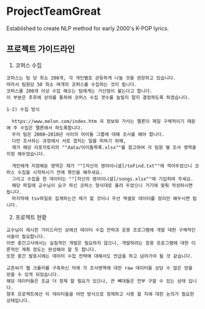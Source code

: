 # ProjectTeamGreat
Established to create NLP method for early 2000's K-POP lyrics.

## 프로젝트 가이드라인

  1) 코퍼스 수집

    코퍼스는 팀 당 최소 200개, 각 개인별로 균등하게 나눌 것을 권장하고 있습니다. 
    따라서 팀원당 50 최소 여개의 코퍼스를 수집하는 것이 됩니다.
    코퍼스를 200개 이상 수집 해오는 팀에게는 가산점이 붙는다고 합니다.
    이 부분은 추후에 상의를 통하여 코퍼스 수집 갯수를 늘릴지 말지 결정하도록 하겠습니다.
  
    1-2) 수집 방식
    
      https://www.melon.com/index.htm 곡 정보와 가사는 멜론이 제일 구체적이기 때문에 주 수집은 멜론에서 하도록합니다.
      우리 팀은 2000~2010년 사이의 아이돌 그룹에 대해 조사를 해야 합니다.
      다만 조사하는 과정에서 서로 겹치는 일을 피하기 위해,
      제가 해당 리포지토리의 ""data/아이돌목록.xlsx""를 참고하여 각 팀원 별 조사 영역을 지정 해두었습니다.
    
      개인에게 지정해둔 영역은 제가 ""[자신의 영어이니셜]/toFind.txt""에 적어두었으니 코퍼스 수집을 시작하시기 전에 확인을 해주세요.
      그리고 수집을 한 데이터는 ""[자신의 영어이니셜]/songs.xlsx""에 기입하여 주세요.
      해당 파일에 교수님이 요구 하신 코퍼스 형식대로 올려 두었으니 거기에 맞춰 작성하시면 됩니다.
      마지막에 tsv파일로 집계하는건 제가 할 것이니 우선 엑셀로 데이터를 정리만 해두시면 됩니다.
    
  2) 프로젝트 현황
  
    교수님이 제시한 가이드라인 상에선 데이터 수집 전략과 응용 프로그램에 개발 대한 구체적인 서술이 필요합니다.
    이번 중간고사에서는 실질적인 개발은 필요하지 않으나, 개발하려는 응용 프로그램에 대한 이론적인 계획 정도는 완성해야 할 듯 합니다.
    또한 중간 발표시에는 데이터 수집 전략에 대해서도 언급을 하고 넘어가야 될 것 같습니다.
    
    교준씨가 웹 크롤러를 구축하신 덕에 각 조사영역에 대한 raw 데이터들 상당 수 많은 양을 얻을 수 있게 되었습니다.
    해당 데이터들은 조금 더 정제 할 필요가 있으나, 큰 뼈대들은 전부 구할 수 있는 상태 입니다.
    향후 프로젝트에선 이 데이터들을 어떤 방식으로 정제하고 사용 할 지에 대한 논의가 필요한 상태입니다.
  
